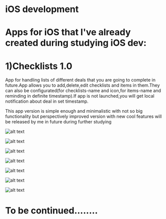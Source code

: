 # iOS development

# Apps for iOS that I've already created during studying iOS dev:

# 1)Checklists 1.0
App for handling lists of different deals that you are going to complete in future.App allows you to add,delete,edit checklists and items in them.They can also be configurated(for checklists-name and icon,for items-name and reminding in definite timestamp).If app is not launched,you will get local notification about deal in set timestamp.

This app version is simple enough and minimalistic with not so big functionality but perspectively improved version with new cool features will be released by me in future during further studying

![alt text](https://github.com/BelyaevIlyaUkraine/iOS_dev/blob/master/Checklists/Main.jpg)


![alt text](https://github.com/BelyaevIlyaUkraine/iOS_dev/blob/master/Checklists/Add%20Checklist.jpg)


![alt text](https://github.com/BelyaevIlyaUkraine/iOS_dev/blob/master/Checklists/Edit%20Checklist.jpg)


![alt text](https://github.com/BelyaevIlyaUkraine/iOS_dev/blob/master/Checklists/Choose%20Icon.jpg)


![alt text](https://github.com/BelyaevIlyaUkraine/iOS_dev/blob/master/Checklists/Items.jpg)


![alt text](https://github.com/BelyaevIlyaUkraine/iOS_dev/blob/master/Checklists/Add%20Item.jpg)


![alt text](https://github.com/BelyaevIlyaUkraine/iOS_dev/blob/master/Checklists/Edit%20Item.jpg)



 

# To be continued........
